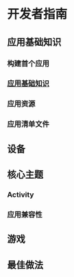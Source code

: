 # 开发者指南 #

## 应用基础知识 ##

### 构建首个应用 ###

### [应用基础知识](./basic/fundamentals.md) ###

### 应用资源 ###

### 应用清单文件 ###

## 设备 ##

## 核心主题 ##

### Activity ###

### 应用兼容性 ###

## 游戏 ##

## 最佳做法 ##

